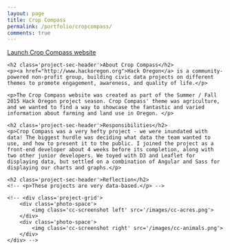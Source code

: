 ```yaml
---
layout: page
title: Crop Compass
permalink: /portfolio/cropcompass/
comments: true
---
```


<div>
	<p><a class='res-link' href='http://beta.cropcompass.org/' target='blank'>Launch Crop Compass website</a></p>

	<h2 class='project-sec-header'>About Crop Compass</h2>
	<p><a href="http://www.hackoregon.org">Hack Oregon</a> is a community-powered non-profit group, building civic data projects on different themes to promote engagement, awareness, and quality of life.</p>

	<p>The Crop Compass website was created as part of the Summer / Fall 2015 Hack Oregon project season. Crop Compass' theme was agriculture, and we wanted to find a way to showcase the fantastic and varied information about farming and land use in Oregon. </p>

	<h2 class='project-sec-header'>Responsibilities</h2>
	<p>Crop Compass was a very hefty project - we were inundated with data! The biggest hurdle was deciding what data the team wanted to use, and how to present it to the public. I joined the project as a front-end developer about 4 weeks before its completion, along with two other junior developers. We toyed with D3 and Leaflet for displaying data, but settled on a combination of Angular and Sass for displaying our charts and graphs.</p>

	<h2 class='project-sec-header'>Reflection</h2>
	<!-- <p>These projects are very data-based.</p> -->

	<!-- <div class='project-grid'>
		<div class='photo-space'>
			<img class='cc-screenshot left' src='/images/cc-acres.png'>
		</div>
		<div class='photo-space'>
			<img class='cc-screenshot right' src='/images/cc-animals.png'>
		</div>
	</div> -->

</div>